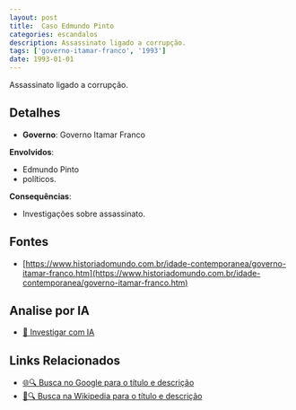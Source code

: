 ```yaml
---
layout: post
title:  Caso Edmundo Pinto
categories: escandalos
description: Assassinato ligado a corrupção.
tags: ['governo-itamar-franco', '1993']
date: 1993-01-01
---
```


Assassinato ligado a corrupção.

## Detalhes
- **Governo**: Governo Itamar Franco

**Envolvidos**:
- Edmundo Pinto
- políticos.


**Consequências**:
- Investigações sobre assassinato.


## Fontes
- [https://www.historiadomundo.com.br/idade-contemporanea/governo-itamar-franco.htm](https://www.historiadomundo.com.br/idade-contemporanea/governo-itamar-franco.htm)


## Analise por IA
- [🤖 Investigar com IA](https://www.perplexity.ai/search?q=Caso%20Edmundo%20Pinto%20Assassinato%20ligado%20a%20corrup%C3%A7%C3%A3o.%20Governo%20Itamar%20Franco)

## Links Relacionados
- [🌐🔍 Busca no Google para o título e descrição](https://www.google.com/search?q=Caso%20Edmundo%20Pinto%20Assassinato%20ligado%20a%20corrup%C3%A7%C3%A3o.%20Governo%20Itamar%20Franco)
- [📖🔍 Busca na Wikipedia para o título e descrição](https://pt.wikipedia.org/w/index.php?search=Caso%20Edmundo%20Pinto%20Assassinato%20ligado%20a%20corrup%C3%A7%C3%A3o.%20Governo%20Itamar%20Franco)

